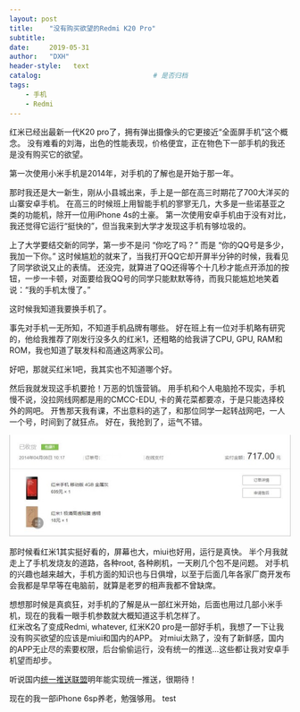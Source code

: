 ```yaml
---
layout: post                   
title:    "没有购买欲望的Redmi K20 Pro"                  
subtitle:                         
date:     2019-05-31              
author:   "DXH"                     
header-style:   text                
catalog:                            # 是否归档
tags:                              
    - 手机
    - Redmi
---
```


红米已经出最新一代K20 pro了，拥有弹出摄像头的它更接近“全面屏手机”这个概念。
没有难看的刘海，出色的性能表现，价格便宜，正在物色下一部手机的我还是没有购买它的欲望。

第一次使用小米手机是2014年，对手机的了解也是开始于那一年。

那时我还是大一新生，刚从小县城出来，手上是一部在高三时期花了700大洋买的山寨安卓手机。
在高三的时候班上用智能手机的寥寥无几，大多是一些诺基亚之类的功能机，除开一位用iPhone 4s的土豪。
第一次使用安卓手机由于没有对比，我还觉得它运行“挺快的”，但当我来到大学才发现这手机有够垃圾的。

上了大学要结交新的同学，第一步不是问 “你吃了吗？” 而是 “你的QQ号是多少，我加一下你。”
这时候尴尬的就来了，当我打开QQ它却开屏半分钟的时候，我看见了同学欲说又止的表情。
还没完，就算进了QQ还得等个十几秒才能点开添加的按钮，一步一卡顿，对面要给我QQ号的同学只能默默等待，而我只能尴尬地笑着说：“我的手机太慢了。”

这时候我知道我要换手机了。


事先对手机一无所知，不知道手机品牌有哪些。
好在班上有一位对手机略有研究的，他给我推荐了刚发行没多久的红米1，还粗略的给我讲了CPU, GPU, RAM和ROM，我也知道了联发科和高通这两家公司。

好吧，那就买红米1吧，我其实也不知道哪个好。

然后我就发现这手机要抢！万恶的饥饿营销。
用手机和个人电脑抢不现实，手机慢不说，没拉网线网都是用的CMCC-EDU, 卡的黄花菜都要凉，于是只能选择校外的网吧。
开售那天我有课，不出意料的逃了，和那位同学一起转战网吧，一人一个号，时间到了就狂点。
好在，我抢到了，运气不错。

![红米1](/img/红米手机.jpg)

那时候看红米1其实挺好看的，屏幕也大，miui也好用，运行是真快。
半个月我就走上了手机发烧友的道路，各种root, 各种刷机，一天刷几个包不是问题。
对手机的兴趣也越来越大，手机方面的知识也与日俱增，以至于后面几年各家厂商开发布会我都是早早等在电脑前，就算是老罗的相声我都不曾缺席。

想想那时候是真疯狂，对手机的了解是从一部红米开始，后面也用过几部小米手机，现在的我看一眼手机参数就大概知道这手机怎样了。  
红米改名了变成Redmi, whatever, 红米K20 pro是一部好手机，我想了一下让我没有购买欲望的应该是miui和国内的APP。 
对miui太熟了，没有了新鲜感，国内的APP无止尽的索要权限，后台偷偷运行，没有统一的推送...这些都让我对安卓手机望而却步。

听说国内[统一推送联盟](http://www.chinaupa.com/)明年能实现统一推送，很期待！

现在的我一部iPhone 6sp养老，勉强够用。
<span class="heimu" title="test">test</span>
